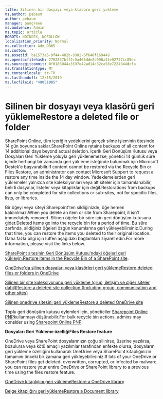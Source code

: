 ```yaml
---
title: Silinen bir dosyayı veya klasörü geri yükleme
ms.author: pebaum
author: pebaum
manager: pamgreen
ms.audience: Admin
ms.topic: article
ROBOTS: NOINDEX, NOFOLLOW
localization_priority: Normal
ms.collection: Adm_O365
ms.custom: ''
ms.assetid: ba1573a5-9f44-482b-8082-6f648f169449
ms.openlocfilehash: 2702837bff2c0a465dde2c090a44e02747cc85ec
ms.sourcegitcommit: 0f0186044a3597e42ad14c32ca58e7224344dcfa
ms.translationtype: MT
ms.contentlocale: tr-TR
ms.lasthandoff: 12/15/2019
ms.locfileid: "40051085"
---
```

# <a name="restore-a-deleted-file-or-folder"></a><span data-ttu-id="6a11d-102">Silinen bir dosyayı veya klasörü geri yükleme</span><span class="sxs-lookup"><span data-stu-id="6a11d-102">Restore a deleted file or folder</span></span>

<span data-ttu-id="6a11d-103">SharePoint Online, tüm içeriğin yedeklerini gerçek silme işleminin ötesinde 14 gün boyunca saklar.</span><span class="sxs-lookup"><span data-stu-id="6a11d-103">SharePoint Online retains backups of all content for 14 additional days beyond actual deletion.</span></span> <span data-ttu-id="6a11d-104">İçerik Geri Dönüşüm Kutusu veya Dosyaları Geri Yükleme yoluyla geri yüklenemezse, yönetici 14 günlük süre içinde herhangi bir zamanda geri yükleme isteğinde bulunmak için Microsoft Destek'e başvurabilir.</span><span class="sxs-lookup"><span data-stu-id="6a11d-104">If content cannot be restored via the Recycle Bin or Files Restore, an administrator can contact Microsoft Support to request a restore any time inside the 14 day window.</span></span> <span data-ttu-id="6a11d-105">Yedeklemelerden geri yüklemeler yalnızca site koleksiyonları veya alt siteler için tamamlanabilir, belirli dosyalar, listeler veya kitaplıklar için değil.</span><span class="sxs-lookup"><span data-stu-id="6a11d-105">Restorations from backups can only be completed for site collections or sub-sites, not for specific files, lists, or libraries.</span></span>

<span data-ttu-id="6a11d-106">Bir öğeyi veya siteyi Sharepoint'ten sildiğinizde, öğe hemen kaldırılmaz.</span><span class="sxs-lookup"><span data-stu-id="6a11d-106">When you delete an item or site from Sharepoint, it isn't immediately removed.</span></span> <span data-ttu-id="6a11d-107">Silinen öğeler bir süre için geri dönüşüm kutusuna gider.</span><span class="sxs-lookup"><span data-stu-id="6a11d-107">Deleted items go into the recycle bin for a period of time.</span></span> <span data-ttu-id="6a11d-108">Bu süre zarfında, sildiğiniz öğeleri özgün konumlarına geri yükleyebilirsiniz.</span><span class="sxs-lookup"><span data-stu-id="6a11d-108">During that time, you can restore the items you deleted to their original location.</span></span> <span data-ttu-id="6a11d-109">Daha fazla bilgi için lütfen aşağıdaki bağlantıları ziyaret edin.</span><span class="sxs-lookup"><span data-stu-id="6a11d-109">For more information, please visit the links below.</span></span>

<span data-ttu-id="6a11d-110">[SharePoint sitesinin Geri Dönüşüm Kutusu'ndaki öğeleri geri yükleyin.](https://support.office.com/article/restore-deleted-items-from-the-site-collection-recycle-bin-5fa924ee-16d7-487b-9a0a-021b9062d14b)</span><span class="sxs-lookup"><span data-stu-id="6a11d-110">[Restore items in the Recycle Bin of a SharePoint site](https://support.office.com/article/restore-deleted-items-from-the-site-collection-recycle-bin-5fa924ee-16d7-487b-9a0a-021b9062d14b).</span></span>

[<span data-ttu-id="6a11d-111">OneDrive'da silinen dosyaları veya klasörleri geri yükleme</span><span class="sxs-lookup"><span data-stu-id="6a11d-111">Restore deleted files or folders in OneDrive</span></span>](https://support.office.com/article/Restore-deleted-files-or-folders-in-OneDrive-949ada80-0026-4db3-a953-c99083e6a84f)

[<span data-ttu-id="6a11d-112">Silinen bir site koleksiyonunu geri yükleme (grup, iletişim ve diğer siteler dahil)</span><span class="sxs-lookup"><span data-stu-id="6a11d-112">Restore a deleted site collection (Including group, communication and other sites)</span></span>](https://docs.microsoft.com/sharepoint/restore-deleted-site-collection)

[<span data-ttu-id="6a11d-113">Silinen onedrive sitesini geri yükleme</span><span class="sxs-lookup"><span data-stu-id="6a11d-113">Restore a deleted OneDrive site</span></span>](https://docs.microsoft.com/onedrive/restore-deleted-onedrive)

<span data-ttu-id="6a11d-114">Toplu geri dönüşüm kutusu eylemleri için, yöneticiler [Sharepoint Online PNP](https://docs.microsoft.com/powershell/sharepoint/sharepoint-pnp/sharepoint-pnp-cmdlets?view=sharepoint-ps)kullanmayı düşünebilir.</span><span class="sxs-lookup"><span data-stu-id="6a11d-114">For bulk recycle bin actions, admins may consider using [Sharepoint Online PNP](https://docs.microsoft.com/powershell/sharepoint/sharepoint-pnp/sharepoint-pnp-cmdlets?view=sharepoint-ps).</span></span>

<span data-ttu-id="6a11d-115">**Dosyaları Geri Yükleme özelliği**</span><span class="sxs-lookup"><span data-stu-id="6a11d-115">**Files Restore feature**</span></span>

<span data-ttu-id="6a11d-116">OneDrive veya SharePoint dosyalarınızın çoğu silinirse, üzerine yazılırsa, bozulursa veya kötü amaçlı yazılımlar tarafından enfekte olursa, dosyaların geri yükleme özelliğini kullanarak OneDrive veya SharePoint kitaplığınızın tamamını önceki bir zamana geri yükleyebilirsiniz.</span><span class="sxs-lookup"><span data-stu-id="6a11d-116">If lots of your OneDrive or SharePoint files get deleted, overwritten, corrupted, or infected by malware, you can restore your entire OneDrive or SharePoint library to a previous time using the files restore feature.</span></span>

[<span data-ttu-id="6a11d-117">OneDrive kitaplığını geri yükleme</span><span class="sxs-lookup"><span data-stu-id="6a11d-117">Restore a OneDrive library</span></span>](https://support.office.com/article/restore-your-onedrive-fa231298-759d-41cf-bcd0-25ac53eb8a15)

[<span data-ttu-id="6a11d-118">Belge kitaplığını geri yükleme</span><span class="sxs-lookup"><span data-stu-id="6a11d-118">Restore a Document library</span></span>](https://support.office.com/article/restore-a-document-library-317791c3-8bd0-4dfd-8254-3ca90883d39a)

